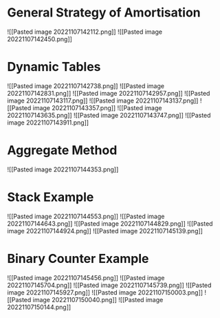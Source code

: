 # General Strategy of Amortisation
![[Pasted image 20221107142112.png]]
![[Pasted image 20221107142450.png]]

# Dynamic Tables
![[Pasted image 20221107142738.png]]
![[Pasted image 20221107142831.png]]
![[Pasted image 20221107142957.png]]
![[Pasted image 20221107143117.png]]
![[Pasted image 20221107143137.png]]
![[Pasted image 20221107143357.png]]
![[Pasted image 20221107143635.png]]
![[Pasted image 20221107143747.png]]
![[Pasted image 20221107143911.png]]

# Aggregate Method
![[Pasted image 20221107144353.png]]

# Stack Example
![[Pasted image 20221107144553.png]]
![[Pasted image 20221107144643.png]]
![[Pasted image 20221107144829.png]]
![[Pasted image 20221107144924.png]]
![[Pasted image 20221107145139.png]]

# Binary Counter Example
![[Pasted image 20221107145456.png]]
![[Pasted image 20221107145704.png]]
![[Pasted image 20221107145739.png]]
![[Pasted image 20221107145927.png]]
![[Pasted image 20221107150003.png]]
![[Pasted image 20221107150040.png]]
![[Pasted image 20221107150144.png]]


